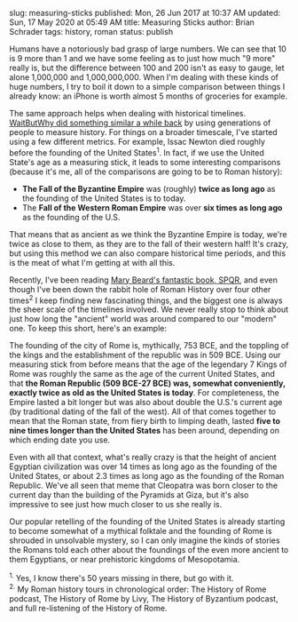 slug: measuring-sticks
published: Mon, 26 Jun 2017 at 10:37 AM
updated: Sun, 17 May 2020 at 05:49 AM
title: Measuring Sticks
author: Brian Schrader
tags: history, roman
status: publish

Humans have a notoriously bad grasp of large numbers. We can see that 10 is 9 more than 1 and we have some feeling as to just how much "9 more" really is, but  the difference between 100 and 200 isn't as easy to gauge, let alone 1,000,000 and 1,000,000,000. When I'm dealing with these kinds of huge numbers, I try to boil it down to a simple comparison between things I already know: an iPhone is worth almost 5 months of groceries for example.

The same approach helps when dealing with historical timelines. [WaitButWhy did something similar a while back][wbw] by using generations of people to measure history. For things on a broader timescale, I've started using a few different metrics. For example, Issac Newton died roughly before the founding of the United States<sup>1</sup>. In fact, if we use the United State's age as a measuring stick, it leads to some interesting comparisons (because it's me, all of the comparisons are going to be to Roman history):

- **The Fall of the Byzantine Empire** was (roughly) **twice as long ago** as the founding of the United States is to today.
- The **Fall of the Western Roman Empire** was over **six times as long ago** as the founding of the U.S.

That means that as ancient as we think the Byzantine Empire is today, we're twice as close to them, as they are to the fall of their western half! It's crazy, but using this method we can also compare historical time periods, and this is the meat of what I'm getting at with all this.

Recently, I've been reading [Mary Beard's fantastic book, SPQR][spqr], and even though I've been down the rabbit hole of Roman History over four other times<sup>2</sup> I keep finding new fascinating things, and the biggest one is always the sheer scale of the timelines involved. We never really stop to think about just how long the "ancient" world was around compared to our "modern" one. To keep this short, here's an example:

The founding of the city of Rome is, mythically, 753 BCE, and the toppling of the kings and the establishment of the republic was in 509 BCE. Using our measuring stick from before means that the age of the legendary 7 Kings of Rome was roughly the same as the age of the current United States, and that **the Roman Republic (509 BCE-27 BCE) was, somewhat conveniently, exactly twice as old as the United States is today**. For completeness, the Empire lasted a bit longer but was also about double the U.S.'s current age (by traditional dating of the fall of the west). All of that comes together to mean that the Roman state, from fiery birth to limping death, lasted **five to nine times longer than the United States** has been around, depending on which ending date you use.

Even with all that context, what's really crazy is that the height of ancient Egyptian civilization was over 14 times as long ago as the founding of the United States, or about 2.3 times as long ago as the founding of the Roman Republic. We've all seen that meme that Cleopatra was born closer to the current day than the building of the Pyramids at Giza, but it's also impressive to see just how much closer to us she really is.

Our popular retelling of the founding of the United States is already starting to become somewhat of a mythical folktale and the founding of Rome is shrouded in unsolvable mystery, so I can only imagine the kinds of stories the Romans told each other about the foundings of the even more ancient to them Egyptians, or near prehistoric kingdoms of Mesopotamia.


[wbw]: http://waitbutwhy.com/2016/01/horizontal-history.html
[spqr]: https://www.amazon.com/SPQR-History-Ancient-Mary-Beard/dp/0871404230


<div class="footnote">
<sup>1.</sup> Yes, I know there's 50 years missing in there, but go with it.<br/>
<sup>2.</sup> My Roman history tours in chronological order: The History of Rome podcast, The History of Rome by Livy, The History of Byzantium podcast, and full re-listening of the History of Rome.
</div>
